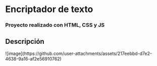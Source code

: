 # Encriptador de texto #
<h3>Proyecto realizado con HTML, CSS y JS</h3>

<h2>Descripción</h2>
![image](https://github.com/user-attachments/assets/217eebbd-d7e2-4638-9a16-af2e56910762)


<h3></h3>

